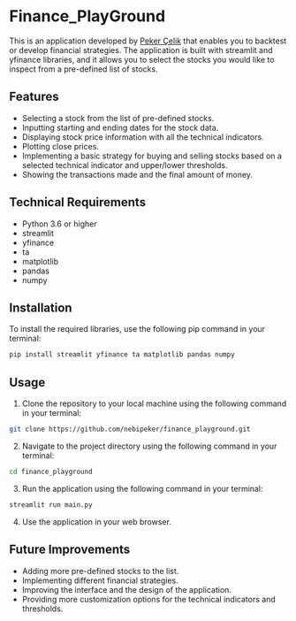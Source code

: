 # Finance_PlayGround

This is an application developed by [Peker Çelik](https://www.linkedin.com/in/pekercelik/) that enables you to backtest or develop financial strategies. 
The application is built with streamlit and yfinance libraries, and it allows you to select the stocks you would like to inspect from a pre-defined list of stocks.

## Features
* Selecting a stock from the list of pre-defined stocks.
* Inputting starting and ending dates for the stock data.
* Displaying stock price information with all the technical indicators.
* Plotting close prices.
* Implementing a basic strategy for buying and selling stocks based on a selected technical indicator and upper/lower thresholds.
* Showing the transactions made and the final amount of money.

## Technical Requirements
* Python 3.6 or higher
* streamlit
* yfinance
* ta
* matplotlib
* pandas
* numpy

## Installation
To install the required libraries, use the following pip command in your terminal:

```bash
pip install streamlit yfinance ta matplotlib pandas numpy
```

## Usage
1. Clone the repository to your local machine using the following command in your terminal:
```bash
git clone https://github.com/nebipeker/finance_playground.git
```

2. Navigate to the project directory using the following command in your terminal:

```bash
cd finance_playground
```
3. Run the application using the following command in your terminal:

```bash
streamlit run main.py
```

4. Use the application in your web browser.

## Future Improvements
* Adding more pre-defined stocks to the list.
* Implementing different financial strategies.
* Improving the interface and the design of the application.
* Providing more customization options for the technical indicators and thresholds.



